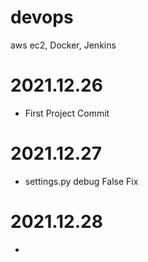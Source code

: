 # devops
aws ec2, Docker, Jenkins

# 2021.12.26
* First Project Commit

# 2021.12.27
* settings.py debug False Fix

# 2021.12.28
* 
